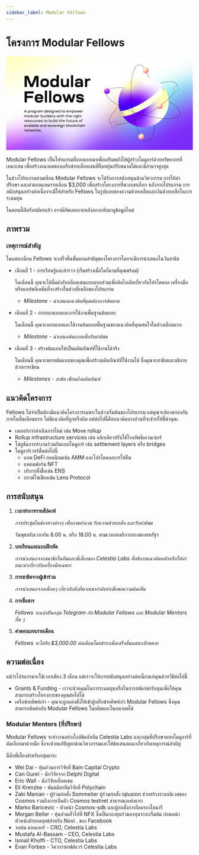 ```yaml
---
sidebar_label: Modular Fellows
---
```


# โครงการ Modular Fellows

![Modular Fellows](/img/modular_fellows.jpg)

Modular Fellows เป็นโปรแกรมที่ออกแบบมาเพื่อเสริมพลังให้ผู้สร้างโมดูลาร์ด้วยทรัพยากรที่เหมาะสม เพื่อสร้างอนาคตของเครือข่ายบล็อคเชนที่ยืดหยุ่นปรับขนาดได้และมีอำนาจสูงสุด

ในช่วงโปรแกรมสามเดือน Modular Fellows จะได้รับการสนับสนุนด้านวิศวกรรม การให้คำปรึกษา และค่าตอบแทนรายเดือน $3,000 เพื่อสร้างโครงการที่พวกเขาเลือก หลังจากโปรแกรม การสนับสนุนอย่างต่อเนื่องจะมีให้สำหรับ Fellows ในรูปแบบของความช่วยเหลือและเงินช่วยเหลือในการระดมทุน

ในตอนนี้ปิดรับสมัครแล้ว อาจมีอัพเดทภายหลังลองกลับมาดูข้อมูลใหม่

## ภาพรวม

### เหตุการณ์สำคัญ

ในแต่ละเดือน Fellows จะเสร็จสิ้นขั้นตอนสำคัญของโครงการโดยจะมีการนำเสนอในวันสาธิต

- เดือนที่ 1 - การเรียนรู้และสำรวจ (เริ่มสร้างเมื่อใดก็ตามที่คุณพร้อม)

  ในเดือนนี้ คุณจะได้ดื่มด่ำกับบล็อคเชนแบบแยกส่วนเพื่อคิดไอเดียเกี่ยวกับโปรโตคอล เครื่องมือ หรือแอปพลิเคชันที่จะสร้างในช่วงที่เหลือของโปรแกรม

  - *Milestone - นำเสนอแนวคิดที่คุณต้องการติดตาม*

- เดือนที่ 2 - การออกแบบและการใช้งานพื้นฐานต้นแบบ

  ในเดือนนี้ คุณจะออกแบบและใช้งานต้นแบบพื้นฐานของแนวคิดที่คุณสนใจในช่วงเดือนแรก

  - *Milestone - นำเสนอต้นแบบเพื่อรับคำติชม*

- เดือนที่ 3 - สร้างต้นแบบให้เป็นผลิตภัณฑ์ที่ใช้งานได้จริง

  ในเดือนนี้ คุณจะขยายต้นแบบของคุณเพื่อสร้างผลิตภัณฑ์ที่ใช้งานได้ ซึ่งคุณจะสาธิตและอธิบายด้วยการเขียน

  - *Milestones - สาธิต เขียนถึงผลิตภัณฑ์*

## แนวคิดโครงการ

Fellows ไม่จำเป็นต้องมีแนวคิดโครงการเฉพาะในช่วงเริ่มต้นของโปรแกรม แต่คุณจะต้องตกลงกันภายในสิ้นเดือนแรก ไม่มีแนวคิดที่ถูกหรือผิด แต่ต่อไปนี้คือแนวคิดบางส่วนที่จะช่วยให้ชี้นำคุณ:

- เลเยอร์การดำเนินการใหม่ เช่น Move rollup
- Rollup infrastructure services เช่น คลิกเดียวปรับใช้โรลอัพซีเควนเซอร์
- โซลูชันการทำงานร่วมกันแบบโมดูลาร์ เช่น settlement layers หรือ bridges
- โมดูลาร์เวอร์ชั่นต่อไปนี้
  - แอพ DeFi ยอดนิยมเช่น AMM และโปรโตคอลการให้ยืม
  - แพลตฟอร์ม NFT
  - บริการตั้งชื่อเช่น ENS
  - กราฟโซเชียลเช่น Lens Protocol

## การสนับสนุน

1. **เวลาทำการรายสัปดาห์**

    *การประชุมในช่องทางต่างๆ เพื่อถามคำถาม รับความช่วยเหลือ และรับคำติชม*

    วันพุธสลับเวลากัน 8.00 น. หรือ 18.00 น. ตามเวลาอเมริกากลางของสหรัฐฯ

2. **บทเรียนและแบบฝึกหัด**

    *การนำเสนอจากสมาชิกในทีมและพี่เลี้ยงของ Celestia Labs ที่อธิบายแนวคิดหลักหรือให้คำแนะนำเกี่ยวกับเครื่องมือเฉพาะ*

3. **การสาธิตจากผู้เข้าร่วม**

    *การนำเสนอจากเพื่อนๆ เกี่ยวกับสิ่งที่พวกเขากำลังทำเพื่อขอความคิดเห็น*

4. **การสื่อสาร**

    *Fellows จะแบ่งปันกลุ่ม Telegram กับ Modular Fellows และ Modular Mentors อื่น ๆ*

5. **ค่าตอบแทนรายเดือน**

    *Fellows จะได้รับ $3,000.00 ต่อเดือนโดยชำระเมื่อเสร็จสิ้นแต่ละเป้าหมาย*

## ความต่อเนื่อง

แม้ว่าโปรแกรมจะใช้เวลาเพียง 3 เดือน แต่เราจะให้การสนับสนุนอย่างต่อเนื่องแก่คุณด้วยวิธีต่อไปนี้

- Grants & Funding - เราจะช่วยคุณในการระดมทุนหรือในการสมัครขอรับทุนเพื่อให้คุณสามารถสร้างโครงการของคุณต่อไปได้
- เครือข่ายศิษย์เก่า - คุณจะถูกแต่งตั้งให้เข้าสู่เครือข่ายศิษย์เก่า Modular Fellows ซึ่งคุณสามารถติดต่อกับ Modular Fellows ในอดีตและในอนาคตได้

### Modular Mentors (ที่ปรึกษา)

Modular Fellows จะทำงานอย่างใกล้ชิดกับทีม Celestia Labs และกลุ่มที่ปรึกษาแบบโมดูลาร์ที่คัดเลือกมาด้วยมือ ซึ่งจะช่วยแก้ปัญหาด้านวิศวกรรมและให้ข้อเสนอแนะเกี่ยวกับเหตุการณ์สำคัญ

นี่คือพี่เลี้ยงสำหรับกลุ่มแรก:

- Wei Dai - หุ้นส่วนการวิจัยที่ Bain Capital Crypto
- Can Gurel - นักวิจัยจาก Delphi Digital
- Eric Wall - นักวิจัยบล็อคเชน
- Eli Krenzke - พันธมิตรทีมวิจัยที่ Polychain
- Zaki Manian - ผู้ร่วมก่อตั้ง Sommelier ผู้ร่วมก่อตั้ง iqlusion ช่วยสร้างระบบนิเวศของ Cosmos รวมถึงการเปิดตัว Cosmos testnet สาธารณะแห่งแรก
- Marko Baricevic - หัวหน้า Cosmos-sdk และผู้ก่อตั้งการถือครองไบนารี
- Morgan Beller - หุ้นส่วนทั่วไปที่ NFX ซึ่งเป็นกองทุนร่วมลงทุนระยะเริ่มต้น ก่อนหน้า หัวหน้าฝ่ายกลยุทธ์สำหรับ Novi . ของ Facebook
- จอห์น แอดเลอร์ - CRO, Celestia Labs
- Mustafa Al-Bassam - CEO, Celestia Labs
- Ismail Khoffi - CTO, Celestia Labs
- Evan Forbes - วิศวกรซอฟต์แวร์ Celestia Labs
